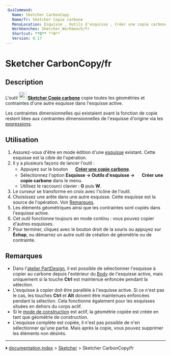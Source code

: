 ```yaml
---
 GuiCommand:
   Name: Sketcher CarbonCopy
   Name/fr: Sketcher Copie carbone
   MenuLocation: Esquisse , Outils d'esquisse , Créer une copie carbone
   Workbenches: Sketcher_Workbench/fr
   Shortcut: **G** **W**
   Version: 0.17
---
```


# Sketcher CarbonCopy/fr

## Description

L\'outil **<img src="images/Sketcher_CarbonCopy.svg" width=24px> [Sketcher Copie carbone](Sketcher_CarbonCopy/fr.md)** copie toutes les géométries et contraintes d\'une autre esquisse dans l\'esquisse active.

Les contraintes dimensionnelles qui existaient avant la fonction de copie restent liées aux contraintes dimensionnelles de l\'esquisse d\'origine via les [expressions](Expressions/fr.md).



## Utilisation

1.  Assurez-vous d\'être en mode édition d\'une [esquisse](Sketcher_NewSketch/fr.md) existant. Cette esquisse est la cible de l\'opération.
2.  Il y a plusieurs façons de lancer l\'outil :
    -   Appuyez sur le bouton **<img src="images/Sketcher_CarbonCopy.svg" width=16px> [Créer une copie carbone](Sketcher_CarbonCopy/fr.md)**.
    -   Sélectionnez l\'option **Esquisse → Outils d'esquisse → <img src="images/Sketcher_CarbonCopy.svg" width=16px> Créer une copie carbone** dans le menu.
    -   Utilisez le raccourci clavier : **G** puis **W**.
3.  Le curseur se transforme en croix avec l\'icône de l\'outil.
4.  Choisissez une arête dans une autre esquisse. Cette esquisse est la source de l\'opération. Voir [Remarques](#Remarques.md).
5.  Les éléments géométriques ainsi que les contraintes sont copiés dans l\'esquisse active.
6.  Cet outil fonctionne toujours en mode continu : vous pouvez copier d\'autres esquisses.
7.  Pour terminer, cliquez avec le bouton droit de la souris ou appuyez sur **Échap**, ou démarrez un autre outil de création de géométrie ou de contrainte.



## Remarques

-   Dans l\'[atelier PartDesign](PartDesign_Workbench/fr.md), il est possible de sélectionner l\'esquisse à copier au carbone depuis l\'extérieur du [Body](PartDesign_Body/fr.md) de l\'esquisse active, mais uniquement si la touche **Ctrl** est maintenue enfoncée pendant la sélection.
-   L\'esquisse à copier doit être parallèle à l\'esquisse active. Si ce n\'est pas le cas, les touches **Ctrl** et **Alt** doivent être maintenues enfoncées pendant la sélection. Cela fonctionne également pour les esquisses situées en dehors du corps actif.
-   Si le [mode de construction](Sketcher_ToggleConstruction/fr.md) est actif, la géométrie copiée est créée en tant que géométrie de construction.
-   L\'esquisse complète est copiée, il n\'est pas possible de n\'en sélectionner qu\'une partie. Mais après la copie, vous pouvez supprimer les éléments non désirés.



---
⏵ [documentation index](../README.md) > [Sketcher](Sketcher_Workbench.md) > Sketcher CarbonCopy/fr
